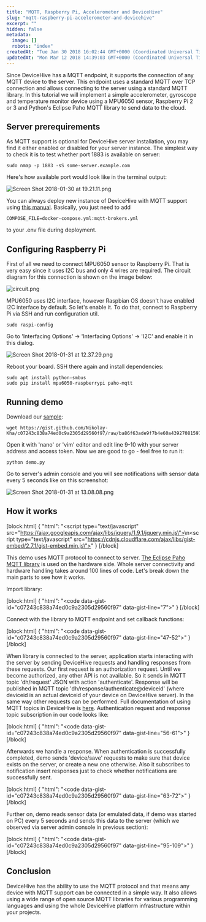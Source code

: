 ```yaml
---
title: "MQTT, Raspberry Pi, Accelerometer and DeviceHive"
slug: "mqtt-raspberry-pi-accelerometer-and-devicehive"
excerpt: ""
hidden: false
metadata: 
  image: []
  robots: "index"
createdAt: "Tue Jan 30 2018 16:02:44 GMT+0000 (Coordinated Universal Time)"
updatedAt: "Mon Mar 12 2018 14:39:03 GMT+0000 (Coordinated Universal Time)"
---
```

Since DeviceHive has a MQTT endpoint, it supports the connection of any MQTT device to the server. This endpoint uses a standard MQTT over TCP connection and allows connecting to the server using a standard MQTT library. In this tutorial we will implement a simple accelerometer, gyroscope and temperature monitor device using a MPU6050 sensor, Raspberry Pi 2 or 3 and Python's Eclipse Paho MQTT library to send data to the cloud.

## Server prerequirements

As MQTT support is optional for DeviceHive server installation, you may find it either enabled or disabled for your server instance. The simplest way to check it is to test whether port 1883 is available on server:

```shell
sudo nmap -p 1883 -sS some-server.example.com
```

Here's how available port would look like in the terminal output:

![](https://files.readme.io/93da0a1-Screen_Shot_2018-01-30_at_19.21.11.png "Screen Shot 2018-01-30 at 19.21.11.png")

You can always deploy new instance of DeviceHive with MQTT support using [this manual](https://github.com/devicehive/devicehive-docker/blob/master/rdbms-image/README.md). Basically, you just need to add

```shell
COMPOSE_FILE=docker-compose.yml:mqtt-brokers.yml
```

to your .env file during deployment.

## Configuring Raspberry Pi

First of all we need to connect MPU6050 sensor to Raspberry Pi. That is very easy since it uses I2C bus and only 4 wires are required. The circuit diagram for this connection is shown on the image below:

![](https://files.readme.io/1c1ef67-circuit.png "circuit.png")

MPU6050 uses I2C interface, however Raspbian OS doesn't have enabled I2C interface by default. So let's enable it. To do that, connect to Raspberry Pi via SSH and run configuration util.

```shell
sudo raspi-config
```

Go to 'Interfacing Options' -> 'Interfacing Options' -> 'I2C' and enable it in this dialog.

![](https://files.readme.io/d1ef1a7-Screen_Shot_2018-01-31_at_12.37.29.png "Screen Shot 2018-01-31 at 12.37.29.png")

Reboot your board. SSH there again and install dependencies:

```shell
sudo apt install python-smbus
sudo pip install mpu6050-raspberrypi paho-mqtt
```

## Running demo

Download our [sample](https://gist.github.com/Nikolay-Kha/c07243c838a74ed0c9a2305d29560f97):

```shell
wget https://gist.github.com/Nikolay-Kha/c07243c838a74ed0c9a2305d29560f97/raw/ba86f63ade9f7b4e60a43927081597d5c2dd03c5/demo.py
```

Open it with 'nano' or 'vim' editor and edit line 9-10 with your server address and access token. Now we are good to go - feel free to run it:

```shell
python demo.py
```

Go to server's admin console and you will see notifications with sensor data every 5 seconds like on this screenshot: 

![](https://files.readme.io/85aa0c9-Screen_Shot_2018-01-31_at_13.08.08.png "Screen Shot 2018-01-31 at 13.08.08.png")

## How it works

[block:html]
{
  "html": "<script type=\"text/javascript\" src=\"https://ajax.googleapis.com/ajax/libs/jquery/1.9.1/jquery.min.js\"></script>\n<script type=\"text/javascript\" src=\"https://cdnjs.cloudflare.com/ajax/libs/gist-embed/2.7.1/gist-embed.min.js\"></script>"
}
[/block]


This demo uses MQTT protocol to connect to server. [The Eclipse Paho MQTT library](http://www.eclipse.org/paho/) is used on the hardware side. Whole server connectivity and hardware handling takes around 100 lines of code. Let's break down the main parts to see how it works.

Import library:

[block:html]
{
  "html": "<code data-gist-id=\"c07243c838a74ed0c9a2305d29560f97\" data-gist-line=\"7\"></code>"
}
[/block]


Connect with the library to MQTT endpoint and set callback functions:

[block:html]
{
  "html": "<code data-gist-id=\"c07243c838a74ed0c9a2305d29560f97\" data-gist-line=\"47-52\"></code>"
}
[/block]


When library is connected to the server, application starts interacting with the server by sending DeviceHive requests and handling responses from these requests. Our first request is an authorization request. Until we become authorized, any other API is not available. So it sends in MQTT topic 'dh/request' JSON with action 'authenticate'. Response will be published in MQTT topic 'dh/response/authenticate@deviceid' (where deviceid is an actual deviceid of your device on DeviceHive server). In the same way other requests can be performed. Full documentation of using MQTT topics in DeviceHive is [here](https://github.com/devicehive/devicehive-mqtt/blob/master/README.md). Authentication request and response topic subscription in our code looks like:

[block:html]
{
  "html": "<code data-gist-id=\"c07243c838a74ed0c9a2305d29560f97\" data-gist-line=\"56-61\"></code>"
}
[/block]


Afterwards we handle a response. When authentication is successfully completed, demo sends 'device/save' requests to make sure that device exists on the server, or create a new one otherwise. Also it subscribes to notification insert responses just to check whether notifications are successfully sent.

[block:html]
{
  "html": "<code data-gist-id=\"c07243c838a74ed0c9a2305d29560f97\" data-gist-line=\"63-72\"></code>"
}
[/block]


Further on, demo reads sensor data (or emulated data, if demo was started on PC) every 5 seconds and sends this data to the server (which we observed via server admin console in previous section):

[block:html]
{
  "html": "<code data-gist-id=\"c07243c838a74ed0c9a2305d29560f97\" data-gist-line=\"95-109\"></code>"
}
[/block]


## Conclusion

DeviceHive has the ability to use the MQTT protocol and that means any device with MQTT support can be connected in a simple way. It also allows using a wide range of open source MQTT libraries for various programming languages and using the whole DeviceHive platform infrastructure within your projects.
